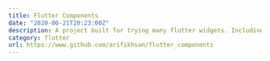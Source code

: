 ```yaml
---
title: Flutter Components
date: "2020-06-21T20:23:00Z"
description: A project built for trying many flutter widgets. Including button, container, icon, inkwell, stack, animation, sqlite, hive, navigation, floating action button, dropdown, checkbox, progressbar, and many more.
category: flutter
url: https://www.github.com/arifikhsan/flutter_components
---
```

